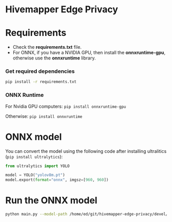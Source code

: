 # Hivemapper Edge Privacy

# Requirements

 * Check the **requirements.txt** file.
 * For ONNX, if you have a NVIDIA GPU, then install the **onnxruntime-gpu**, otherwise use the **onnxruntime** library.

### Get required dependencies
```bash
pip install -r requirements.txt
```

### ONNX Runtime
For Nvidia GPU computers:
`pip install onnxruntime-gpu`

Otherwise:
`pip install onnxruntime`

# ONNX model
You can convert the model using the following code after installing ultralitics (`pip install ultralytics`):
```python
from ultralytics import YOLO

model = YOLO("yolov8m.pt") 
model.export(format="onnx", imgsz=[960, 960])
```

# Run the ONNX model
```bash
python main.py --model-path /home/ed/git/hivemapper-edge-privacy/devel/models/pvc.onnx --show-detection True --unprocessed-framekm-path /home/ed/git/hivemapper-edge-privacy/devel/unprocessed_framekm --unprocessed-metadata-path /home/ed/git/hivemapper-edge-privacy/devel/unprocessed_metadata --framekm-path /home/ed/git/hivemapper-edge-privacy/devel/framekm --metadata-path /home/ed/git/hivemapper-edge-privacy/devel/metadata --ml-metadata-path /home/ed/git/hivemapper-edge-privacy/devel/ml_metadata --model-hash-path /home/ed/git/hivemapper-edge-privacy/devel/models/pvc.onnx.hash
```
